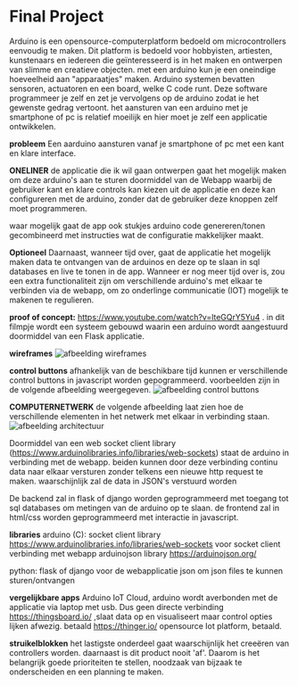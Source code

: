 # Final Project

Arduino is een opensource-computerplatform bedoeld om microcontrollers eenvoudig te maken. Dit platform is bedoeld voor hobbyisten, artiesten, kunstenaars en iedereen die geïnteresseerd is in het maken en ontwerpen van slimme en creatieve objecten.
met een  arduino kun je een oneindige hoeveelheid aan "apparaatjes" maken. Arduino systemen bevatten sensoren, actuatoren en een board, welke C code runt.  Deze software programmeer je zelf en zet je vervolgens op de arduino zodat ie het gewenste gedrag vertoont. het aansturen van een arduino met je smartphone of pc is relatief moeilijk en hier moet je zelf een applicatie ontwikkelen. 

__probleem__
Een aarduino aansturen vanaf je smartphone of pc met een kant en klare interface.

__ONELINER__
de applicatie die ik wil gaan ontwerpen gaat het mogelijk maken om deze arduino's aan te sturen doormiddel van de Webapp waarbij de gebruiker kant en klare controls kan kiezen uit de applicatie en deze kan configureren met de arduino, zonder dat de gebruiker deze knoppen zelf moet  programmeren.

waar mogelijk gaat de app ook stukjes arduino code genereren/tonen gecombineerd met instructies wat de configuratie makkelijker maakt.

__Optioneel__
Daarnaast, wanneer tijd over, gaat de applicatie het mogelijk maken data te  ontvangen van de arduinos en deze op te slaan in sql databases en live te tonen in de app.
Wanneer er nog meer tijd over is, zou een extra functionaliteit zijn om verschillende arduino's met elkaar te verbinden via de webapp, om zo onderlinge communicatie (IOT) mogelijk te makenen te regulieren.  

__proof of concept:__ https://www.youtube.com/watch?v=lteGQrY5Yu4 . in dit filmpje wordt een systeem gebouwd waarin een arduino wordt aangestuurd doormiddel van een Flask applicatie.

__wireframes__
![afbeelding wireframes](https://github.com/uva-webapps/project-martijnwijs/blob/master/wireframesmetuitleg.jpg)

__control buttons__
afhankelijk van de beschikbare tijd kunnen er verschillende control buttons in javascript worden gepogrammeerd. 
voorbeelden zijn in de volgende afbeelding weergegeven.
![afbeelding control buttons](https://github.com/uva-webapps/project-martijnwijs/blob/master/buttons.jpg)

__COMPUTERNETWERK__
de volgende afbeelding laat zien hoe de verschillende elementen in het netwerk met elkaar in verbinding staan.
![afbeelding architectuur](https://github.com/uva-webapps/project-martijnwijs/blob/master/architectuur.jpg)

Doormiddel van een web socket client library  (https://www.arduinolibraries.info/libraries/web-sockets)
staat de arduino in verbinding met de webapp. beiden kunnen door deze  verbinding continu data naar elkaar versturen zonder telkens een nieuwe http request te maken. waarschijnlijk zal de data in JSON's verstuurd worden

De backend  zal in flask of django worden geprogrammeerd met toegang tot sql databases om metingen van de arduino op te slaan.
de frontend zal in html/css worden geprogrammeerd met interactie in javascript.

__libraries__
arduino (C):
socket client library https://www.arduinolibraries.info/libraries/web-sockets voor socket client verbinding met webapp
arduinojson library https://arduinojson.org/

python:
flask of django voor de webapplicatie
json om json files  te kunnen sturen/ontvangen

__vergelijkbare apps__
Arduino IoT Cloud, arduino wordt averbonden met de applicatie via laptop met usb. Dus geen directe verbinding 
https://thingsboard.io/ ,slaat data op en visualiseert maar control opties lijken afwezig. betaald
https://thinger.io/ opensource  Iot platform, betaald.

__struikelblokken__
het lastigste onderdeel gaat waarschijnlijk het  creeëren van controllers worden.
daarnaast is dit product nooit 'af'. Daarom is het belangrijk goede prioriteiten te stellen, noodzaak van bijzaak te onderscheiden en een planning te maken.

